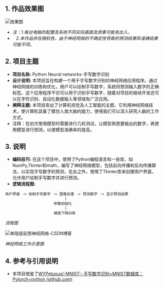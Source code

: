 ## 1. 作品效果图

![效果图](https://p.sda1.dev/13/d828a0c0b4cad1a0d942b82612b47869/QQ截图20231010234218.png)

- *注：1.每台电脑的配置及系统不同实际画面及效果可能有出入。*
-    *2.本作品存在随机性，由于神经网络的不确定性导致的预测结果和准确结果可能不同。*

## 2. 项目主题

- **项目名称:** Python Neural networks-手写数字识别
- **设计说明:** 本项目旨在构建一个用于手写数字识别的神经网络应用程序。通过神经网络的训练和优化，用户可以绘制手写数字，系统将预测输入数字的正确标签。这个应用程序不仅可以用于识别手写数字，随着对项目的继续开发还可以在字符识别、自动化数据输入等领域有广泛应用。
- **阐释主题:** 本项目突出了计算机视觉及人工智能的主题，它利用神经网络技术，使计算机具备了模仿人类大脑的能力，使得我们可以深入研究人脑的工作方式。
- 注释：在初次使用模型时需要进行几轮测试，让模型熟悉要输出的数字，再使用模型进行预测，以便模型准确率的提高。

## 3. 说明

- **编码技巧:** 在这个项目中，使用了Python编程语言和一些库，如NumPy,Tkinter和math，编写了神经网络模型，包括前向传播和反向传播算法，以实现手写数字的预测，在此之外，使用了Tkinter库来创建用户界面，允许用户绘制手写数字并进行预测。
- **逻辑流程图:** 

```
用户界面 -> 绘制手写数字 -> 图像处理 -> 预测数字 -> 显示预测结果
                           |
                      参数初始化
                           |
                      梯度下降训练
```

*流程图*

![单隐层前馈神经网络-CSDN博客](https://p.sda1.dev/13/26b4a0c4c67ee0e09d59ddb611e1d0e4/20181104123318478.png)

*神经网络工作示意图*

## 4. 参考与引用说明

- 本项目借鉴了[WYPetuous/-MNIST-: 手写数字识别+MNIST数据库：Pytorch+python (github.com)](https://github.com/WYPetuous/-MNIST-)
